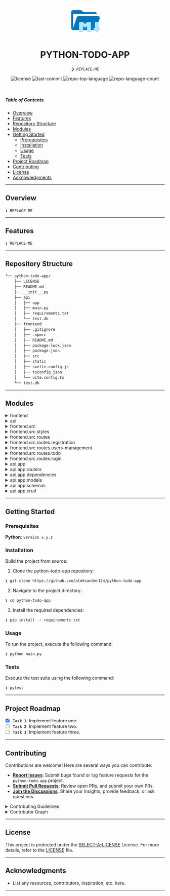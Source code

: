 <p align="center">
  <img src="https://raw.githubusercontent.com/PKief/vscode-material-icon-theme/ec559a9f6bfd399b82bb44393651661b08aaf7ba/icons/folder-markdown-open.svg" width="20%" alt="PYTHON-TODO-APP-logo">
</p>
<p align="center">
    <h1 align="center">PYTHON-TODO-APP</h1>
</p>
<p align="center">
    <em><code>❯ REPLACE-ME</code></em>
</p>
<p align="center">
	<img src="https://img.shields.io/github/license/aleksander124/python-todo-app?style=default&logo=opensourceinitiative&logoColor=white&color=0080ff" alt="license">
	<img src="https://img.shields.io/github/last-commit/aleksander124/python-todo-app?style=default&logo=git&logoColor=white&color=0080ff" alt="last-commit">
	<img src="https://img.shields.io/github/languages/top/aleksander124/python-todo-app?style=default&color=0080ff" alt="repo-top-language">
	<img src="https://img.shields.io/github/languages/count/aleksander124/python-todo-app?style=default&color=0080ff" alt="repo-language-count">
</p>
<p align="center">
	<!-- default option, no dependency badges. -->
</p>

<br>

#####  Table of Contents

- [ Overview](#-overview)
- [ Features](#-features)
- [ Repository Structure](#-repository-structure)
- [ Modules](#-modules)
- [ Getting Started](#-getting-started)
    - [ Prerequisites](#-prerequisites)
    - [ Installation](#-installation)
    - [ Usage](#-usage)
    - [ Tests](#-tests)
- [ Project Roadmap](#-project-roadmap)
- [ Contributing](#-contributing)
- [ License](#-license)
- [ Acknowledgments](#-acknowledgments)

---

##  Overview

<code>❯ REPLACE-ME</code>

---

##  Features

<code>❯ REPLACE-ME</code>

---

##  Repository Structure

```sh
└── python-todo-app/
    ├── LICENSE
    ├── README.md
    ├── __init__.py
    ├── api
    │   ├── app
    │   ├── main.py
    │   ├── requirements.txt
    │   └── test.db
    ├── frontend
    │   ├── .gitignore
    │   ├── .npmrc
    │   ├── README.md
    │   ├── package-lock.json
    │   ├── package.json
    │   ├── src
    │   ├── static
    │   ├── svelte.config.js
    │   ├── tsconfig.json
    │   └── vite.config.ts
    └── test.db
```

---

##  Modules

<details closed><summary>frontend</summary>

| File | Summary |
| --- | --- |
| [svelte.config.js](https://github.com/aleksander124/python-todo-app/blob/main/frontend/svelte.config.js) | <code>❯ REPLACE-ME</code> |
| [.npmrc](https://github.com/aleksander124/python-todo-app/blob/main/frontend/.npmrc) | <code>❯ REPLACE-ME</code> |
| [package-lock.json](https://github.com/aleksander124/python-todo-app/blob/main/frontend/package-lock.json) | <code>❯ REPLACE-ME</code> |
| [package.json](https://github.com/aleksander124/python-todo-app/blob/main/frontend/package.json) | <code>❯ REPLACE-ME</code> |
| [tsconfig.json](https://github.com/aleksander124/python-todo-app/blob/main/frontend/tsconfig.json) | <code>❯ REPLACE-ME</code> |
| [vite.config.ts](https://github.com/aleksander124/python-todo-app/blob/main/frontend/vite.config.ts) | <code>❯ REPLACE-ME</code> |

</details>

<details closed><summary>api</summary>

| File | Summary |
| --- | --- |
| [requirements.txt](https://github.com/aleksander124/python-todo-app/blob/main/api/requirements.txt) | <code>❯ REPLACE-ME</code> |
| [main.py](https://github.com/aleksander124/python-todo-app/blob/main/api/main.py) | <code>❯ REPLACE-ME</code> |

</details>

<details closed><summary>frontend.src</summary>

| File | Summary |
| --- | --- |
| [app.d.ts](https://github.com/aleksander124/python-todo-app/blob/main/frontend/src/app.d.ts) | <code>❯ REPLACE-ME</code> |
| [app.html](https://github.com/aleksander124/python-todo-app/blob/main/frontend/src/app.html) | <code>❯ REPLACE-ME</code> |

</details>

<details closed><summary>frontend.src.styles</summary>

| File | Summary |
| --- | --- |
| [register.css](https://github.com/aleksander124/python-todo-app/blob/main/frontend/src/styles/register.css) | <code>❯ REPLACE-ME</code> |
| [todo.css](https://github.com/aleksander124/python-todo-app/blob/main/frontend/src/styles/todo.css) | <code>❯ REPLACE-ME</code> |
| [login.css](https://github.com/aleksander124/python-todo-app/blob/main/frontend/src/styles/login.css) | <code>❯ REPLACE-ME</code> |
| [main.css](https://github.com/aleksander124/python-todo-app/blob/main/frontend/src/styles/main.css) | <code>❯ REPLACE-ME</code> |
| [users-management.css](https://github.com/aleksander124/python-todo-app/blob/main/frontend/src/styles/users-management.css) | <code>❯ REPLACE-ME</code> |

</details>

<details closed><summary>frontend.src.routes</summary>

| File | Summary |
| --- | --- |
| [+page.svelte](https://github.com/aleksander124/python-todo-app/blob/main/frontend/src/routes/+page.svelte) | <code>❯ REPLACE-ME</code> |

</details>

<details closed><summary>frontend.src.routes.registration</summary>

| File | Summary |
| --- | --- |
| [+page.svelte](https://github.com/aleksander124/python-todo-app/blob/main/frontend/src/routes/registration/+page.svelte) | <code>❯ REPLACE-ME</code> |

</details>

<details closed><summary>frontend.src.routes.users-management</summary>

| File | Summary |
| --- | --- |
| [+page.svelte](https://github.com/aleksander124/python-todo-app/blob/main/frontend/src/routes/users-management/+page.svelte) | <code>❯ REPLACE-ME</code> |

</details>

<details closed><summary>frontend.src.routes.todo</summary>

| File | Summary |
| --- | --- |
| [+page.svelte](https://github.com/aleksander124/python-todo-app/blob/main/frontend/src/routes/todo/+page.svelte) | <code>❯ REPLACE-ME</code> |

</details>

<details closed><summary>frontend.src.routes.login</summary>

| File | Summary |
| --- | --- |
| [+page.svelte](https://github.com/aleksander124/python-todo-app/blob/main/frontend/src/routes/login/+page.svelte) | <code>❯ REPLACE-ME</code> |

</details>

<details closed><summary>api.app</summary>

| File | Summary |
| --- | --- |
| [conftest.py](https://github.com/aleksander124/python-todo-app/blob/main/api/app/conftest.py) | <code>❯ REPLACE-ME</code> |
| [logging_config.py](https://github.com/aleksander124/python-todo-app/blob/main/api/app/logging_config.py) | <code>❯ REPLACE-ME</code> |
| [database.py](https://github.com/aleksander124/python-todo-app/blob/main/api/app/database.py) | <code>❯ REPLACE-ME</code> |

</details>

<details closed><summary>api.app.routers</summary>

| File | Summary |
| --- | --- |
| [auth.py](https://github.com/aleksander124/python-todo-app/blob/main/api/app/routers/auth.py) | <code>❯ REPLACE-ME</code> |
| [items.py](https://github.com/aleksander124/python-todo-app/blob/main/api/app/routers/items.py) | <code>❯ REPLACE-ME</code> |

</details>

<details closed><summary>api.app.dependencies</summary>

| File | Summary |
| --- | --- |
| [auth.py](https://github.com/aleksander124/python-todo-app/blob/main/api/app/dependencies/auth.py) | <code>❯ REPLACE-ME</code> |
| [db_connect.py](https://github.com/aleksander124/python-todo-app/blob/main/api/app/dependencies/db_connect.py) | <code>❯ REPLACE-ME</code> |

</details>

<details closed><summary>api.app.models</summary>

| File | Summary |
| --- | --- |
| [users.py](https://github.com/aleksander124/python-todo-app/blob/main/api/app/models/users.py) | <code>❯ REPLACE-ME</code> |
| [items.py](https://github.com/aleksander124/python-todo-app/blob/main/api/app/models/items.py) | <code>❯ REPLACE-ME</code> |

</details>

<details closed><summary>api.app.schemas</summary>

| File | Summary |
| --- | --- |
| [token.py](https://github.com/aleksander124/python-todo-app/blob/main/api/app/schemas/token.py) | <code>❯ REPLACE-ME</code> |
| [users.py](https://github.com/aleksander124/python-todo-app/blob/main/api/app/schemas/users.py) | <code>❯ REPLACE-ME</code> |
| [items.py](https://github.com/aleksander124/python-todo-app/blob/main/api/app/schemas/items.py) | <code>❯ REPLACE-ME</code> |

</details>

<details closed><summary>api.app.crud</summary>

| File | Summary |
| --- | --- |
| [users.py](https://github.com/aleksander124/python-todo-app/blob/main/api/app/crud/users.py) | <code>❯ REPLACE-ME</code> |
| [items.py](https://github.com/aleksander124/python-todo-app/blob/main/api/app/crud/items.py) | <code>❯ REPLACE-ME</code> |

</details>

---

##  Getting Started

###  Prerequisites

**Python**: `version x.y.z`

###  Installation

Build the project from source:

1. Clone the python-todo-app repository:
```sh
❯ git clone https://github.com/aleksander124/python-todo-app
```

2. Navigate to the project directory:
```sh
❯ cd python-todo-app
```

3. Install the required dependencies:
```sh
❯ pip install -r requirements.txt
```

###  Usage

To run the project, execute the following command:

```sh
❯ python main.py
```

###  Tests

Execute the test suite using the following command:

```sh
❯ pytest
```

---

##  Project Roadmap

- [X] **`Task 1`**: <strike>Implement feature one.</strike>
- [ ] **`Task 2`**: Implement feature two.
- [ ] **`Task 3`**: Implement feature three.

---

##  Contributing

Contributions are welcome! Here are several ways you can contribute:

- **[Report Issues](https://github.com/aleksander124/python-todo-app/issues)**: Submit bugs found or log feature requests for the `python-todo-app` project.
- **[Submit Pull Requests](https://github.com/aleksander124/python-todo-app/blob/main/CONTRIBUTING.md)**: Review open PRs, and submit your own PRs.
- **[Join the Discussions](https://github.com/aleksander124/python-todo-app/discussions)**: Share your insights, provide feedback, or ask questions.

<details closed>
<summary>Contributing Guidelines</summary>

1. **Fork the Repository**: Start by forking the project repository to your github account.
2. **Clone Locally**: Clone the forked repository to your local machine using a git client.
   ```sh
   git clone https://github.com/aleksander124/python-todo-app
   ```
3. **Create a New Branch**: Always work on a new branch, giving it a descriptive name.
   ```sh
   git checkout -b new-feature-x
   ```
4. **Make Your Changes**: Develop and test your changes locally.
5. **Commit Your Changes**: Commit with a clear message describing your updates.
   ```sh
   git commit -m 'Implemented new feature x.'
   ```
6. **Push to github**: Push the changes to your forked repository.
   ```sh
   git push origin new-feature-x
   ```
7. **Submit a Pull Request**: Create a PR against the original project repository. Clearly describe the changes and their motivations.
8. **Review**: Once your PR is reviewed and approved, it will be merged into the main branch. Congratulations on your contribution!
</details>

<details closed>
<summary>Contributor Graph</summary>
<br>
<p align="left">
   <a href="https://github.com{/aleksander124/python-todo-app/}graphs/contributors">
      <img src="https://contrib.rocks/image?repo=aleksander124/python-todo-app">
   </a>
</p>
</details>

---

##  License

This project is protected under the [SELECT-A-LICENSE](https://choosealicense.com/licenses) License. For more details, refer to the [LICENSE](https://choosealicense.com/licenses/) file.

---

##  Acknowledgments

- List any resources, contributors, inspiration, etc. here.

---
